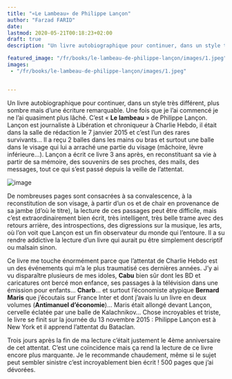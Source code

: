 ```yaml
---
title: "«Le Lambeau» de Philippe Lançon"
author: "Farzad FARID"
date: 
lastmod: 2020-05-21T00:18:23+02:00
draft: true
description: "Un livre autobiographique pour continuer, dans un style très différent, plus sombre mais d’une écriture remarquable. Une fois que je l’ai…"

featured_image: "/fr/books/le-lambeau-de-philippe-lançon/images/1.jpeg" 
images:
 - "/fr/books/le-lambeau-de-philippe-lançon/images/1.jpeg"


---
```


Un livre autobiographique pour continuer, dans un style très différent, plus sombre mais d’une écriture remarquable. Une fois que je l’ai commencé je ne l’ai quasiment plus lâché. C’est « **Le lambeau** » de Philippe Lançon. Lançon est journaliste à Libération et chroniqueur à Charlie Hebdo, il était dans la salle de rédaction le 7 janvier 2015 et c’est l’un des rares survivants… Il a reçu 2 balles dans les mains ou bras et surtout une balle dans le visage qui lui a arraché une partie du visage (mâchoire, lèvre inférieure…). Lançon a écrit ce livre 3 ans après, en reconstituant sa vie à partir de sa mémoire, des souvenirs de ses proches, des mails, des messages, tout ce qui s’est passé depuis la veille de l’attentat.




![image](images/1.jpeg#layoutTextWidth)



De nombreuses pages sont consacrées à sa convalescence, à la reconstitution de son visage, à partir d’un os et de chair en provenance de sa jambe (d’où le titre), la lecture de ces passages peut être difficile, mais c’est extraordinairement bien écrit, très intelligent, très belle trame avec des retours arrière, des introspections, des digressions sur la musique, les arts, où l’on voit que Lançon est un fin observateur du monde qui l’entoure. Il a su rendre addictive la lecture d’un livre qui aurait pu être simplement descriptif ou malsain sinon.

Ce livre me touche énormément parce que l’attentat de Charlie Hebdo est un des événements qui m’a le plus traumatisé ces dernières années. J’y ai vu disparaître plusieurs de mes idoles, **Cabu** bien sûr dont les BD et caricatures ont bercé mon enfance, ses passages à la télévision dans une émission pour enfants… **Charb**… et surtout l’économiste atypique **Bernard Maris** que j’écoutais sur France Inter et dont j’avais lu un livre en deux volumes (**Antimanuel d’économie**)… Maris était allongé devant Lançon, cervelle éclatée par une balle de Kalachnikov… Chose incroyables et triste, le livre se finit sur la journée du 13 novembre 2015 : Philippe Lançon est à New York et il apprend l’attentat du Bataclan.

Trois jours après la fin de ma lecture c’était justement le 4ème anniversaire de cet attentat. C’est une coïncidence mais ça rend la lecture de ce livre encore plus marquante. Je le recommande chaudement, même si le sujet peut sembler sinistre c’est incroyablement bien écrit ! 500 pages que j’ai dévorées.
